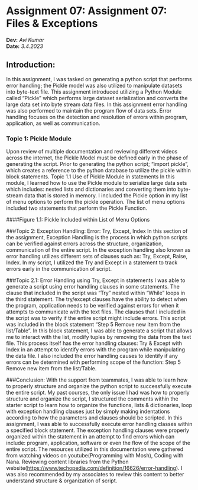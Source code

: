 # Assignment 07: Assignment 07: Files & Exceptions
**Dev:** *Avi Kumar*   
**Date:** *3.4.2023*

## Introduction:
In this assignment, I was tasked on generating a python script that performs error handling; the Pickle model was also utilized to manipulate datasets into byte-text file. This assignment introduced utilizing a Python Module called “Pickle” which performs large dataset serialization and converts the large data set into byte stream data files. In this assignment error handling was also performed to maintain the program flow of data sets. Error handling focuses on the detection and resolution of errors within program, application, as well as communication. 

### Topic 1: Pickle Module 
Upon review of multiple documentation and reviewing different videos across the internet, the Pickle Model must be defined early in the phase of generating the script. Prior to generating the python script; “import pickle”, which creates a reference to the python database to utilize the pickle within block statements. 
Topic 1.1 Use of Pickle Module in statements
In this module, I learned how to use the Pickle module to serialize large data sets which includes: nested lists and dictionaries and converting them into byte-stream data that is stored in memory. I included the Pickle option in my list of menu options to perform the pickle operation. The list of menu options included two statements that perform the Pickle Function. 

####Figure 1.1: Pickle Included within List of Menu Options

###Topic 2: Exception Handling: Error: Try, Except, Index
In this section of the assignment, Exception Handling is the process in which python scripts can be verified against errors across the structure, organization, communication of the entire script. In the exception handling also known as error handling utilizes different sets of clauses such as: Try, Except, Raise, Index. In my script, I utilized the Try and Except in a statement to track errors early in the communication of script. 

###Topic 2.1: Error Handling using Try, Except in statements 
I was able to generate a script using error handling clauses in some statements. The clause that included in the script was “Try” nested within “While” loops in the third statement. The try/except clauses have the ability to detect when the program, application needs to be verified against errors for when it attempts to communicate with the text files.  The clauses that I included in the script was to verify if the entire script might include errors. 
This script was included in the block statement “Step 5 Remove new item from the list/Table”. In this block statement, I was able to generate a script that allows me to interact with the list, modify tuples by removing the data from the text file. This process itself has the error handling clauses: Try & Except with Index in an attempt to identify errors with the program while manipulating the data file. I also included the error handling causes to identify if any errors can be determined with performing scope of the function: Step 5 Remove new item from the list/Table.

###Conclusion:
With the support from teammates, I was able to learn how to properly structure and organize the python script to successfully execute the entire script. My past courses, the only issue I had was how to properly structure and organize the script, I structured the comments within the starter script to learn how to organize the functions, lists & dictionaries, loop with exception handling clauses just by simply making indentations according to how the parameters and clauses should be scripted. 
In this assignment, I was able to successfully execute error handling classes within a specified block statement. The exception handling clauses were properly organized within the statement in an attempt to find errors which can include: program, application, software or even the flow of the scope of the entire script. 
The resources utilized in this documentation were gathered from watching videos on youtube(Programming with Mosh), Coding with Nana. Reviewing content libraries from the Python website(https://www.techopedia.com/definition/16626/error-handling). I was also recommended by my associates to review this content to better understand structure & organization of script. 

